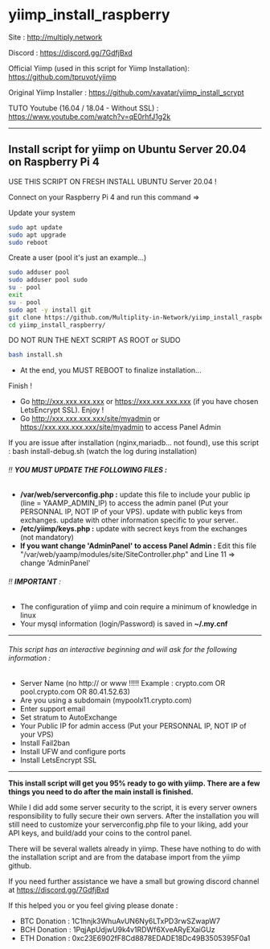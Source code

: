 # yiimp_install_raspberry

Site : http://multiply.network

Discord : https://discord.gg/7GdfjBxd

Official Yiimp (used in this script for Yiimp Installation): https://github.com/tpruvot/yiimp

Original Yiimp Installer : https://github.com/xavatar/yiimp_install_scrypt

TUTO Youtube (16.04 / 18.04 - Without SSL) : https://www.youtube.com/watch?v=qE0rhfJ1g2k

***********************************

## Install script for yiimp on Ubuntu Server 20.04 on Raspberry Pi 4

USE THIS SCRIPT ON FRESH INSTALL UBUNTU Server 20.04 !

Connect on your Raspberry Pi 4 and run this command =>

Update your system
```bash
sudo apt update
sudo apt upgrade
sudo reboot
```
Create a user (pool it's just an example...)
```bash
sudo adduser pool
sudo adduser pool sudo
su - pool
exit 
su - pool
sudo apt -y install git
git clone https://github.com/Multiplity-in-Network/yiimp_install_raspberry.git
cd yiimp_install_raspberry/
```
DO NOT RUN THE NEXT SCRIPT AS ROOT or SUDO
```bash
bash install.sh
```
- At the end, you MUST REBOOT to finalize installation...

Finish !
- Go http://xxx.xxx.xxx.xxx or https://xxx.xxx.xxx.xxx (if you have chosen LetsEncrypt SSL). Enjoy !
- Go http://xxx.xxx.xxx.xxx/site/myadmin or https://xxx.xxx.xxx.xxx/site/myadmin to access Panel Admin

If you are issue after installation (nginx,mariadb... not found), use this script : bash install-debug.sh (watch the log during installation)


###### :bangbang: **YOU MUST UPDATE THE FOLLOWING FILES :**
- **/var/web/serverconfig.php :** update this file to include your public ip (line = YAAMP_ADMIN_IP) to access the admin panel (Put your PERSONNAL IP, NOT IP of your VPS). update with public keys from exchanges. update with other information specific to your server..
- **/etc/yiimp/keys.php :** update with secrect keys from the exchanges (not mandatory)
- **If you want change 'AdminPanel' to access Panel Admin :** Edit this file "/var/web/yaamp/modules/site/SiteController.php" and Line 11 => change 'AdminPanel'


###### :bangbang: **IMPORTANT** : 

- The configuration of yiimp and coin require a minimum of knowledge in linux
- Your mysql information (login/Password) is saved in **~/.my.cnf**

***********************************

###### This script has an interactive beginning and will ask for the following information :

- Server Name (no http:// or www !!!!! Example : crypto.com OR pool.crypto.com OR 80.41.52.63)
- Are you using a subdomain (mypoolx11.crypto.com)
- Enter support email
- Set stratum to AutoExchange
- Your Public IP for admin access (Put your PERSONNAL IP, NOT IP of your VPS)
- Install Fail2ban
- Install UFW and configure ports
- Install LetsEncrypt SSL

***********************************

**This install script will get you 95% ready to go with yiimp. There are a few things you need to do after the main install is finished.**

While I did add some server security to the script, it is every server owners responsibility to fully secure their own servers. After the installation you will still need to customize your serverconfig.php file to your liking, add your API keys, and build/add your coins to the control panel. 

There will be several wallets already in yiimp. These have nothing to do with the installation script and are from the database import from the yiimp github. 

If you need further assistance we have a small but growing discord channel at https://discord.gg/7GdfjBxd

If this helped you or you feel giving please donate : 
- BTC Donation : 1C1hnjk3WhuAvUN6Ny6LTxPD3rwSZwapW7
- BCH Donation : 1PqjApUdjwU9k4v1RDWf6XveARyEXaiGUz
- ETH Donation : 0xc23E6902fF8Cd8878EDADE18Dc49B3505395F0a1
